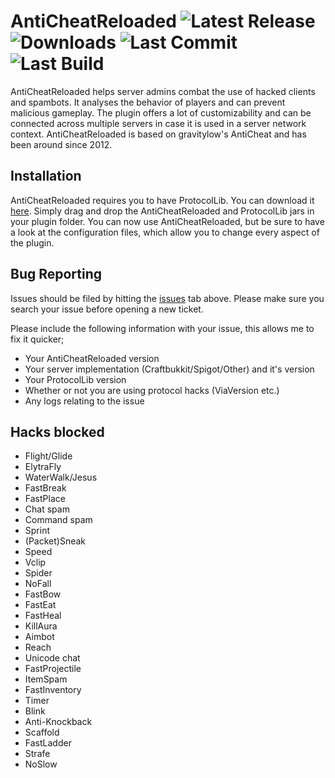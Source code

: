 AntiCheatReloaded ![Latest Release](https://img.shields.io/github/v/release/Rammelkast/AntiCheatReloaded) ![Downloads](https://img.shields.io/github/downloads/Rammelkast/AntiCheatReloaded/total) ![Last Commit](https://img.shields.io/github/last-commit/Rammelkast/AntiCheatReloaded) ![Last Build](https://img.shields.io/jenkins/build?jobUrl=https%3A%2F%2Fci.rammelkast.com%2Fjob%2FAntiCheatReloaded)
=============
AntiCheatReloaded helps server admins combat the use of hacked clients and spambots. It analyses the behavior of players and can prevent malicious gameplay. The plugin offers a lot of customizability and can be connected across multiple servers in case it is used in a server network context. AntiCheatReloaded is based on gravitylow's AntiCheat and has been around since 2012.

Installation
------------
AntiCheatReloaded requires you to have ProtocolLib. You can download it [here](https://www.spigotmc.org/resources/protocollib.1997/).
Simply drag and drop the AntiCheatReloaded and ProtocolLib jars in your plugin folder. You can now use AntiCheatReloaded, but be sure to have a look at the configuration files, which allow you to change every aspect of the plugin.

Bug Reporting
------------

Issues should be filed by hitting the [issues](https://github.com/Rammelkast/AntiCheatReloaded/issues?state=open) tab above. Please make sure you search your issue before opening a new ticket.

Please include the following information with your issue, this allows me to fix it quicker;
* Your AntiCheatReloaded version
* Your server implementation (Craftbukkit/Spigot/Other) and it's version
* Your ProtocolLib version
* Whether or not you are using protocol hacks (ViaVersion etc.)
* Any logs relating to the issue

Hacks blocked
-------
* Flight/Glide
* ElytraFly
* WaterWalk/Jesus
* FastBreak
* FastPlace
* Chat spam
* Command spam
* Sprint
* (Packet)Sneak
* Speed
* Vclip
* Spider
* NoFall
* FastBow
* FastEat
* FastHeal
* KillAura
* Aimbot
* Reach
* Unicode chat
* FastProjectile
* ItemSpam
* FastInventory
* Timer
* Blink
* Anti-Knockback
* Scaffold
* FastLadder
* Strafe
* NoSlow